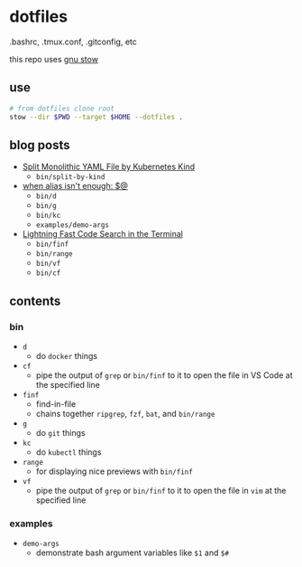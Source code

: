 # dotfiles
.bashrc, .tmux.conf, .gitconfig, etc

this repo uses [gnu stow](https://www.gnu.org/software/stow/)

## use

```bash
# from dotfiles clone root
stow --dir $PWD --target $HOME --dotfiles .
```

## blog posts

- [Split Monolithic YAML File by Kubernetes Kind](https://charlesthomas.dev/blog/split-monolithic-yaml-file-by-kubernetes-kind-2024-10-04/)
  - `bin/split-by-kind`
- [when alias isn't enough: $@](https://charlesthomas.dev/blog/when-alias-isnt-enough-@-2022-11-20/)
  - `bin/d`
  - `bin/g`
  - `bin/kc`
  - `examples/demo-args`
- [Lightning Fast Code Search in the Terminal](https://charlesthomas.dev/blog/lightning-fast-code-search-in-the-terminal-2023-11-08/)
  - `bin/finf`
  - `bin/range`
  - `bin/vf`
  - `bin/cf`

## contents

### bin

- `d`
  - do `docker` things
- `cf`
  - pipe the output of `grep` or `bin/finf` to it to open the file in VS Code at the specified line
- `finf`
  - find-in-file
  - chains together `ripgrep`, `fzf`, `bat`, and `bin/range`
- `g`
  - do `git` things
- `kc`
  - do `kubectl` things
- `range`
  - for displaying nice previews with `bin/finf`
- `vf`
  - pipe the output of `grep` or `bin/finf` to it to open the file in `vim` at the specified line

### examples

- `demo-args`
  - demonstrate bash argument variables like `$1` and `$#`

